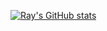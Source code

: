 [![Ray's GitHub stats](https://github-readme-stats.vercel.app/api?username=ray-hc)](https://github.com/anuraghazra/github-readme-stats)

<!---
- 👋 Hi, I’m @ray-hc
- 👀 I’m interested in ...
- 🌱 I’m currently learning ...
- 💞️ I’m looking to collaborate on ...
- 📫 How to reach me ...


ray-hc/ray-hc is a ✨ special ✨ repository because its `README.md` (this file) appears on your GitHub profile.
You can click the Preview link to take a look at your changes.
--->
